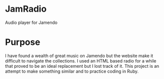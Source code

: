 # JamRadio
Audio player for Jamendo

# Purpose
I have found a wealth of great music on Jamendo but the website make it difficult to navigate the collections. I used an HTML based radio for a while that proved to be an ideal replacement but I lost track of it. This project is an attempt to make something similar and to practice coding in Ruby.
